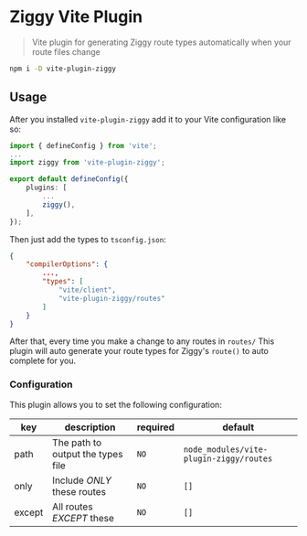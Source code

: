 # Ziggy Vite Plugin

> Vite plugin for generating Ziggy route types automatically when your route files change

```sh
npm i -D vite-plugin-ziggy
```

## Usage

After you installed `vite-plugin-ziggy` add it to your Vite configuration like so:

```ts
import { defineConfig } from 'vite';
...
import ziggy from 'vite-plugin-ziggy';

export default defineConfig({
    plugins: [
        ...
        ziggy(),
    ],
});
```

Then just add the types to `tsconfig.json`:

```json
{
    "compilerOptions": {
        ...,
        "types": [
            "vite/client",
            "vite-plugin-ziggy/routes"
        ]
    }
}
```

After that, every time you make a change to any routes in `routes/` This plugin will auto generate your route types for
Ziggy's `route()` to auto complete for you.

### Configuration

This plugin allows you to set the following configuration:

| key    | description                       | required | default                                 |
| ------ | --------------------------------- | -------- | --------------------------------------- |
| path   | The path to output the types file | `NO`     | `node_modules/vite-plugin-ziggy/routes` |
| only   | Include _ONLY_ these routes       | `NO`     | `[]`                                    |
| except | All routes _EXCEPT_ these         | `NO`     | `[]`                                    |
